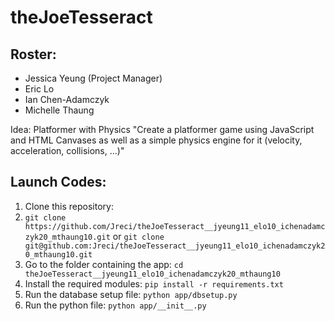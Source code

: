 # theJoeTesseract
## Roster:
- Jessica Yeung (Project Manager)
- Eric Lo
- Ian Chen-Adamczyk
- Michelle Thaung

Idea: Platformer with Physics
"Create a platformer game using JavaScript and HTML Canvases as well as a simple physics engine for it (velocity, acceleration, collisions, ...)"

## Launch Codes:
1. Clone this repository: 
2. `git clone https://github.com/Jreci/theJoeTesseract__jyeung11_elo10_ichenadamczyk20_mthaung10.git` or 
`git clone git@github.com:Jreci/theJoeTesseract__jyeung11_elo10_ichenadamczyk20_mthaung10.git`
3. Go to the folder containing the app: 
`cd theJoeTesseract__jyeung11_elo10_ichenadamczyk20_mthaung10`
4. Install the required modules:
`pip install -r requirements.txt`
5. Run the database setup file:
`python app/dbsetup.py`
6. Run the python file: 
`python app/__init__.py`
